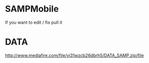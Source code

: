 # SAMPMobile
If you want to edit / fix pull it
# DATA
http://www.mediafire.com/file/yi31wzcb26dbrh5/DATA_SAMP.zip/file
